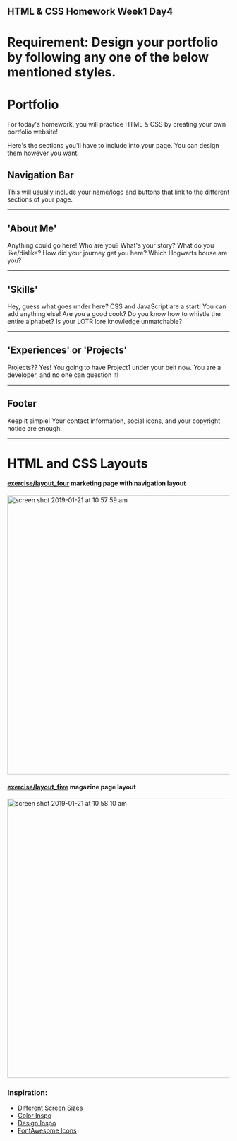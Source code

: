 ## HTML & CSS Homework Week1 Day4
# Requirement: Design your portfolio by following any one of the below mentioned styles.

# Portfolio

For today's homework, you will practice HTML & CSS  by creating your own portfolio website!


Here's the sections you'll have to include into your page. You can design them however you want.


## Navigation Bar

This will usually include your name/logo and buttons that link to the different sections of your page.

---
## 'About Me'

Anything could go here! Who are you? What's your story? What do you like/dislike? How did your journey get you here? Which Hogwarts house are you?

---
## 'Skills'

Hey, guess what goes under here? CSS and JavaScript are a start! You can add anything else! Are you a good cook? Do you know how to whistle the entire alphabet? Is your LOTR lore knowledge unmatchable?

---
## 'Experiences' or 'Projects'

Projects?? Yes! You going to have Project1 under your belt now. You are a developer, and no one can question it!

---
## Footer

Keep it simple! Your contact information, social icons, and your copyright notice are enough.

---


# HTML and CSS Layouts


#### [exercise/layout_four](exercise/layout_four) marketing page with navigation layout
<img width="631" alt="screen shot 2019-01-21 at 10 57 59 am" src="https://media.git.generalassemb.ly/user/3667/files/dee88f80-1d6b-11e9-8993-904270644969">

#### [exercise/layout_five](exercise/layout_five) magazine page layout
<img width="632" alt="screen shot 2019-01-21 at 10 58 10 am" src="https://media.git.generalassemb.ly/user/3667/files/e1e38000-1d6b-11e9-96bb-69db7dff7b20">


### Inspiration:
- [Different Screen Sizes](https://mediaqueri.es/)
- [Color Inspo](https://visme.co/blog/color-combinations/)
- [Design Inspo](http://collectui.com/challenges/landing-page)
- [FontAwesome Icons](https://fontawesome.com/icons)

